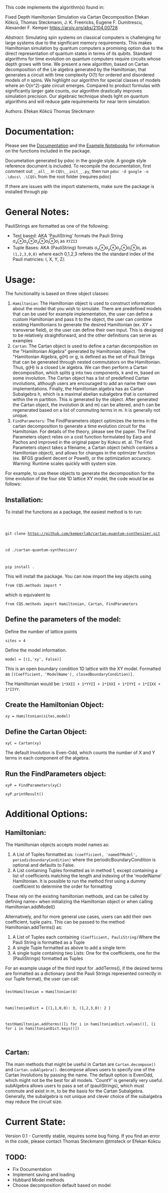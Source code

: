 This code implements the algorithm(s) found in:

Fixed Depth Hamiltonian Simulation via Cartan Decomposition
Efekan Kökcü, Thomas Steckmann, J. K. Freericks, Eugene F. Dumitrescu, Alexander F. Kemper
https://arxiv.org/abs/2104.00728

_Abstract_:
Simulating spin systems on classical computers is challenging for large systems due to the significant memory requirements. This makes Hamiltonian simulation by quantum computers a promising option due to the direct representation of quantum states in terms of its qubits. Standard algorithms for time evolution on quantum computers require circuits whose depth grows with time. We present a new algorithm, based on Cartan decomposition of the Lie algebra generated by the Hamiltonian, that generates a circuit with time complexity O(1) for ordered and disordered models of n spins. We highlight our algorithm for special classes of models where an O(n^2)-gate circuit emerges. Compared to product formulas with significantly larger gate counts, our algorithm drastically improves simulation precision. Our algebraic technique sheds light on quantum algorithms and will reduce gate requirements for near term simulation.

Authors:
  Efekan Kökcü
  Thomas Steckmann

# Documentation:
Please see the [Documentation](docs/) and the [Example Notebooks](examples/) for information on the functions included in the package. 

Documetation generated by pdoc in the google style. A google style reference document is included. 
To recompile the documentation, first comment out `__all__` in `CQS\__init__.py`, then run 
`pdoc -d google -o .\docs\ .\CQS\` 
from the root folder (requires pdoc) 

If there are issues with the import statements, make sure the package is installed through pip

# General Notes:
PauliStrings are formatted as one of the following:
* Text based: AKA 'PauliString' formats the Pauli String σ<sub>x</sub>⊗σ<sub>y</sub>⊗σ<sub>z</sub>⊗σ<sub>I</sub>⊗σ<sub>I</sub> as `XYZII`
* Tuple Bases: AKA (PauliString) formats σ<sub>x</sub>⊗σ<sub>y</sub>⊗σ<sub>z</sub>⊗σ<sub>I</sub>⊗σ<sub>I</sub> as `(1,2,3,0,0)` where each 0,1,2,3 referes the the standard index of the Pauli matricies: I, X, Y, Z/.
# Usage:
The functionality is based on three object classes:
<ol>
    <li> <code>Hamiltonian</code>: The Hamiltonian object is used to construct information about the model that you wish to simulate. There are predefined models that can be used for example implementation, the user can define a custom Hamiltonian and pass it to the object, the user can combine existing Hamiltonians to generate the desired Hamiltonian (ex. XY + transverse field), or the user can define their own input. This is designed to be relatively straightforward, and the other definitions can serve as examples </li>
    <li> <code>Cartan</code>: The Cartan object is used to define a cartan decomposition on the "Hamiltonian Algebra" generated by Hamiltonian object. The "Hamiltonian Algebra, g(H) or g, is defined as the set of Pauli Strings that can be generated through nested commutators on the Hamiltonian. Thus, g(H) is a closed Lie algebra. We can then perform a Cartan decomposition, which splits g into two components, k and m, based on some involution. The Cartan object has a list of predefined Cartan involutions, although users are encouraged to add an name their own implementations. Finally, the Hamiltonian algebra has as Cartan Subalgebra h, which is a maximal abelian subalgebra that is contained within the m partition. This is generated by the object.  After generated the Cartan object, the involution (k and m) can be altered, and h can be regenerated based on a list of commuting terms in m. h is generally not unique. </li>
    <li> <code>FindParameters</code>: The FindParameters object optimizes the terms in the cartan decomposition to generate a time evolution circuit for the Hamiltonian. For details of the theory, please see the paper. The Find Parameters object relies on a cost function formulated by Earp and Pachos and improved in the original paper by Kokcu et. al. The Find Parameters object takes a filename, a Cartan object (which contains a Hamiltonian object), and allows for changes in the optimizer function (ex. BFGS gradient decent or Powell), or the optimization accuracy. Warning: Runtime scales quickly with system size. </li>
</ol>
For example, to use these objects to generate the decomposition for the time evolution of the four site 1D lattice XY model, the code would be as follows:

## Installation:
To install the functions as a package, the easiest method is to run:

<code>

  git clone https://github.com/kemperlab/cartan-quantum-synthesizer.git
  
  cd ./cartan-quantum-synthesizer/
  
  pip install .
</code>

This will install the package. You can now import the key objects using 

`from CQS.methods import *`

which is equivalent to 

`from CQS.methods import Hamiltonian, Cartan, FindParameters`


## Define the parameters of the model:
Define the number of lattice points

`sites = 4`

Define the model information.

`model = [(1,'xy', False)] `

 This is an open boundary condition 1D lattice with the XY model. Formatted as `[(Coefficient, 'ModelName'), closedBoundaryCondition)]`.

The Hamiltonian would be: `1*XXII + 1*YYII + 1*IXXI + 1*IYYI + 1*IIXX + 1*IIYY`. 


## Create the Hamiltonian Object:

`xy = Hamiltonian(sites,model)`

## Define the Cartan Object:

`xyC = Cartan(xy)`

The default Involution is Even-Odd, which counts the number of X and Y terms in each component of the algebra. 

## Run the FindParameters object:

`xyP = FindParameters(xyC)`

`xyP.printResult()`

# Additional Options:
## Hamiltonian:
The Hamiltonian objects accepts model names as:
<ol>
  <li>A List of Tuples formatted as: <code>(coefficient, 'nameOfModel', periodicboundaryCondition)</code> where the periodicBoundaryCondition is optional and defaults to False. </li>
  <li>A List containing Tuples formatted as in method 1, except containing a list of coefficients matching the length and indexing of the 'modelName' Hamiltonian. It is possible to run the method first using a dummy coefficient to determine the order for formatting</li>
</ol>
These rely on the existing hamiltonian methods, and can be called by defining name= when initializing the Hamiltonian object or when calling Hamiltonian.addModel()

Alternatively, and for more general use cases, users can add their own coefficient, tuple pairs. This can be passed to the method Hamiltonian.addTerms() as:
<ol>
  <li>A List of Tuples each containing <code>(Coefficient, PauliString)</code>Where the Pauli String is formatted as a Tuple</li>
  <li>A single Tuple formatted as above to add a single term</li>
  <li>A single tuple containing two Lists: One for the coefficients, one for the (PauliStrings) formatted as Tuples</li>
</ol>
For an example usage of the third input for .addTerms(), if the desired terms are formatted as a dictionary (and the Pauli Strings represented correctly in our Tuple format), the user can call:

<code>

testHamiltonian = Hamiltonian(4) 

hamiltonianDict = {(1,1,0,0): 3, 
                   (1,2,3,0): 2
                  }

testHamiltonian.addterms(([i for i in hamiltonianDict.values()], [i for i in hamiltonianDict.keys()])

</code>

## Cartan:
The main methods that might be useful in Cartan are <code>Cartan.decompose()</code> and <code>Cartan.subAlgebra()</code>. decompose allows users to specify one of the Cartan Involutions by passing the name. The default option is EvenOdd, which might not be the best for all models. 'CountY' is generally very useful. subAlgebra allows users to pass a set of (pauliStrings), which must commute and exist in m, to be the basis for the Cartan Subalgebra. Generally, the subalgebra is not unique and clever choice of the subalgebra may reduce the circuit size. 

# Current State:
Version 0.1 - Currently stable, requires some bug fixing. If you find an error in the code, please contact Thomas Steckmann @tmsteck or Efekan Kokcu

## TODO: 
 * Fix Documentation
 * Implement saving and loading
 * Hubbard Model methods
 * Choose decomposition default based on model

